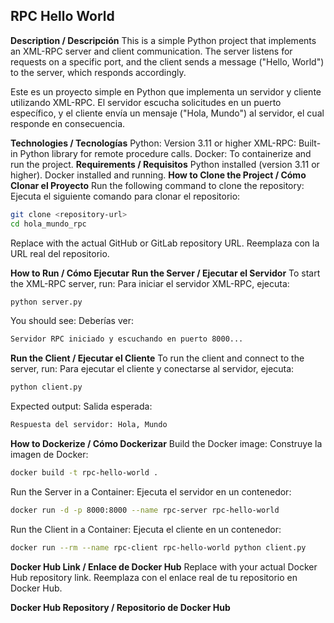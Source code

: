## RPC Hello World
**Description / Descripción**
This is a simple Python project that implements an XML-RPC server and client communication. The server listens for requests on a specific port, and the client sends a message ("Hello, World") to the server, which responds accordingly.

Este es un proyecto simple en Python que implementa un servidor y cliente utilizando XML-RPC. El servidor escucha solicitudes en un puerto específico, y el cliente envía un mensaje ("Hola, Mundo") al servidor, el cual responde en consecuencia.

**Technologies / Tecnologías**
Python: Version 3.11 or higher
XML-RPC: Built-in Python library for remote procedure calls.
Docker: To containerize and run the project.
**Requirements / Requisitos**
Python installed (version 3.11 or higher).
Docker installed and running.
**How to Clone the Project / Cómo Clonar el Proyecto**
Run the following command to clone the repository:
Ejecuta el siguiente comando para clonar el repositorio:

```bash
git clone <repository-url>
cd hola_mundo_rpc
```
Replace <repository-url> with the actual GitHub or GitLab repository URL.
Reemplaza <repository-url> con la URL real del repositorio.

**How to Run / Cómo Ejecutar**
**Run the Server / Ejecutar el Servidor**
To start the XML-RPC server, run:
Para iniciar el servidor XML-RPC, ejecuta:

```bash
python server.py
```
You should see:
Deberías ver:

```bash
Servidor RPC iniciado y escuchando en puerto 8000...
```
**Run the Client / Ejecutar el Cliente**
To run the client and connect to the server, run:
Para ejecutar el cliente y conectarse al servidor, ejecuta:

```bash
python client.py
```
Expected output:
Salida esperada:

```bash
Respuesta del servidor: Hola, Mundo
```
**How to Dockerize / Cómo Dockerizar**
Build the Docker image:
Construye la imagen de Docker:

```bash
docker build -t rpc-hello-world .
```
Run the Server in a Container:
Ejecuta el servidor en un contenedor:

```bash
docker run -d -p 8000:8000 --name rpc-server rpc-hello-world
```
Run the Client in a Container:
Ejecuta el cliente en un contenedor:

```bash
docker run --rm --name rpc-client rpc-hello-world python client.py
```
**Docker Hub Link / Enlace de Docker Hub**
Replace <docker-hub-link> with your actual Docker Hub repository link.
Reemplaza <docker-hub-link> con el enlace real de tu repositorio en Docker Hub.

**Docker Hub Repository / Repositorio de Docker Hub**


